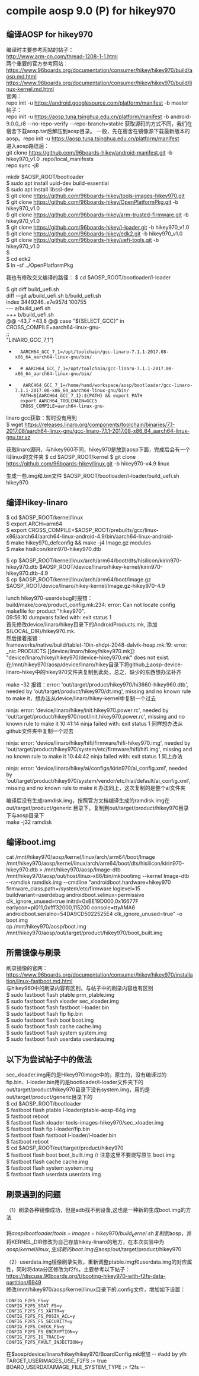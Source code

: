 compile aosp 9.0 (P) for hikey970
=====
编译AOSP for hikey970
-----
编译时主要参考网站的帖子：     
http://www.arm-cn.com/thread-1208-1-1.html     
两个重要的官方参考网站：  
https://www.96boards.org/documentation/consumer/hikey/hikey970/build/aosp.md.html     
https://www.96boards.org/documentation/consumer/hikey/hikey970/build/linux-kernel.md.html     
官网：    
repo init -u https://android.googlesource.com/platform/manifest -b master   
帖子：     
repo init -u https://aosp.tuna.tsinghua.edu.cn/platform/manifest -b android-9.0.0_r8 --no-repo-verify --repo-branch=stable
获取源码的方式不同，我们在宿舍下载aosp.tar后解压到aosp目录。
一般，先在宿舍在镜像源下载最新版本的aosp。repo init -u https://aosp.tuna.tsinghua.edu.cn/platform/manifest      
进入aosp路径后：    
git clone https://github.com/96boards-hikey/android-manifest.git -b hikey970_v1.0 .repo/local_manifests       
repo sync -j8    

mkdir $AOSP_ROOT/bootloader    
$ sudo apt install uuid-dev build-essential    
$ sudo apt install libssl-dev    
$ git clone https://github.com/96boards-hikey/tools-images-hikey970.git    
$ git clone https://github.com/96boards-hikey/OpenPlatformPkg.git -b hikey970_v1.0    
$ git clone https://github.com/96boards-hikey/arm-trusted-firmware.git -b hikey970_v1.0    
$ git clone https://github.com/96boards-hikey/l-loader.git -b hikey970_v1.0    
$ git clone https://github.com/96boards-hikey/edk2.git -b hikey970_v1.0    
$ git clone https://github.com/96boards-hikey/uefi-tools.git -b hikey970_v1.0    
$    
$ cd edk2    
$ ln -sf ../OpenPlatformPkg    

我也有修改交叉编译的路径：
$ cd $AOSP_ROOT/bootloader/l-loader

$ git diff build_uefi.sh    
diff --git a/build_uefi.sh b/build_uefi.sh    
index 3449246..e7e957d 100755    
--- a/build_uefi.sh    
+++ b/build_uefi.sh    
@@ -43,7 +43,8 @@ case "${SELECT_GCC}" in    
        CROSS_COMPILE=aarch64-linux-gnu-    
        ;;    
"LINARO_GCC_7_1")    
-       AARCH64_GCC_7_1=/opt/toolchain/gcc-linaro-7.1.1-2017.08-x86_64_aarch64-linux-gnu/bin/   
+       # AARCH64_GCC_7_1=/opt/toolchain/gcc-linaro-7.1.1-2017.08-x86_64_aarch64-linux-gnu/bin/      
+        AARCH64_GCC_7_1=/home/hand/workspace/aosp/bootloader/gcc-linaro-7.1.1-2017.08-x86_64_aarch64-linux-gnu/bin/     
        PATH=${AARCH64_GCC_7_1}:${PATH} && export PATH     
        export AARCH64_TOOLCHAIN=GCC5     
        CROSS_COMPILE=aarch64-linux-gnu-    
            
linaro gcc获取：暂时没有用到    
$ wget https://releases.linaro.org/components/toolchain/binaries/7.1-2017.08/aarch64-linux-gnu/gcc-linaro-7.1.1-2017.08-x86_64_aarch64-linux-gnu.tar.xz      

获取linaro源码，与hikey960不同，hikey970是放到aosp下面，完成后会有一个叫linux的文件夹
$ cd $AOSP_ROOT/kernel
$ git clone https://github.com/96boards-hikey/linux.git -b hikey970-v4.9 linux

生成一些.img和.bin文件
$AOSP_ROOT/bootloader/l-loader/build_uefi.sh hikey970

编译Hikey-linaro
-----
$ cd $AOSP_ROOT/kernel/linux    
$ export ARCH=arm64    
$ export CROSS_COMPILE=$AOSP_ROOT/prebuilts/gcc/linux-x86/aarch64/aarch64-linux-android-4.9/bin/aarch64-linux-android-    
$ make hikey970_defconfig && make -j4 Image.gz modules    
$ make hisilicon/kirin970-hikey970.dtb    
 
$ cp $AOSP_ROOT/kernel/linux/arch/arm64/boot/dts/hisilicon/kirin970-hikey970.dtb $AOSP_ROOT/device/linaro/hikey-kernel/kirin970-hikey970.dtb-4.9    
$ cp $AOSP_ROOT/kernel/linux/arch/arm64/boot/Image.gz $AOSP_ROOT/device/linaro/hikey-kernel/Image.gz-hikey970-4.9    

lunch hikey970-userdebug时报错：    
build/make/core/product_config.mk:234: error: Can not locate config makefile for product "hikey970".     
09:56:10 dumpvars failed with: exit status 1      
首先修改device/linaro/hikey目录下的AndroidProducts.mk, 添加$(LOCAL_DIR)/hikey970.mk.    
然后接着报错：     
frameworks/native/build/tablet-10in-xhdpi-2048-dalvik-heap.mk:19: error: _nic.PRODUCTS.[[device/linaro/hikey/hikey970.mk]]: "device/linaro/hikey/hikey970/device-hikey970.mk" does not exist.     
在/mnt/hikey970/aosp/device/linaro/hikey目录下将github上aosp-device-linaro-hikey中的hikey970文件夹复制到此处，总之，缺少的东西想办法补齐   

make -32
报错：error: 'out/target/product/hikey970/hi3660-hikey960.dtb', needed by 'out/target/product/hikey970/dt.img', missing and no known rule to make it，想办法从device/linaro/hikey-kernel中复制一个过去

ninja: error: 'device/linaro/hikey/init.hikey970.power.rc', needed by 'out/target/product/hikey970/root/init.hikey970.power.rc', missing and no known rule to make it
10:41:14 ninja failed with: exit status 1     同样想办法从github文件夹中复制一个过去 

ninja: error: 'device/linaro/hikey/hifi/firmware/hifi-hikey970.img', needed by 'out/target/product/hikey970/system/etc/firmware/hifi/hifi.img', missing and no known rule to make it
10:44:42 ninja failed with: exit status 1    同上办法    

ninja: error: 'device/linaro/hikey/ai/configs/kirin970/ai_config.xml', needed by 'out/target/product/hikey970/system/vendor/etc/hiai/default/ai_config.xml', missing and no known rule to make it      办法同上，这次复制的是整个ai文件夹       

编译后没有生成ramdisk.img，按照官方文档编译生成的ramdisk.img在  out/target/product/generic 目录下，复制到out/target/product/hikey970目录下与aosp目录下    
make -j32 ramdisk


编译boot.img
-------
cat /mnt/hikey970/aosp/kernel/linux/arch/arm64/boot/Image /mnt/hikey970/aosp/kernel/linux/arch/arm64/boot/dts/hisilicon/kirin970-hikey970.dtb > /mnt/hikey970/aosp/Image-dtb    
/mnt/hikey970/aosp/out/host/linux-x86/bin/mkbootimg --kernel Image-dtb --ramdisk ramdisk.img --cmdline "androidboot.hardware=hikey970 firmware_class.path=/system/etc/firmware loglevel=15 buildvariant=userdebug androidboot.selinux=permissive clk_ignore_unused=true initrd=0xBE19D000,0x16677F earlycon=pl011,0xfff32000,115200 console=ttyAMA6 androidboot.serialno=54DA9CD5022525E4 clk_ignore_unused=true" -o boot.img    
cp /mnt/hikey970/aosp/boot.img /mnt/hikey970/aosp/out/target/product/hikey970/boot_built.img    


所需镜像与刷录
--------
刷录镜像的官网：https://www.96boards.org/documentation/consumer/hikey/hikey970/installation/linux-fastboot.md.html     
与hikey960中的刷录内容有区别，与帖子中的刷录内容也有区别     
$ sudo fastboot flash ptable prm_ptable.img    
$ sudo fastboot flash xloader sec_xloader.img    
$ sudo fastboot flash fastboot l-loader.bin    
$ sudo fastboot flash fip fip.bin    
$ sudo fastboot flash boot boot.img    
$ sudo fastboot flash cache cache.img    
$ sudo fastboot flash system system.img    
$ sudo fastboot flash userdata userdata.img     

以下为尝试帖子中的做法
-------
sec_xloader.img用的是Hikey970image中的，原生的，没有编译过的    
fip.bin、l-loader.bin用的是bootloader/l-loader文件夹下的     
out/target/product/hikey970目录下没有system.img，用的是out/target/product/generic目录下的    
$ cd $AOSP_ROOT/bootloader    
$ fastboot flash ptable l-loader/ptable-aosp-64g.img    
$ fastboot reboot    
$ fastboot flash xloader tools-images-hikey970/sec_xloader.img    
$ fastboot flash fip l-loader/fip.bin    
$ fastboot flash fastboot l-loader/l-loader.bin     
$ fastboot reboot    
$ cd $AOSP_ROOT/out/target/product/hikey970    
$ fastboot flash boot boot_built.img // 注意这里不要烧写原生 boot.img    
$ fastboot flash cache cache.img    
$ fastboot flash system system.img    
$ fastboot flash userdata userdata.img     
       
       
刷录遇到的问题
-------
（1）刷录各种镜像成功，但是adb找不到设备,这也是一种新的生成boot.img的方法    
#####
将$aosp/bootloader/tools-images-hikey970/build_kernel.sh复制到$aosp，并将KERNEL_DIR修改为自己存放hikey-linaro的地方，在本次实验中为$aosp/kernel/linux,生成新的boot.img在$aosp/out/target/product/hikey970       

（2）userdata.img镜像刷录失败，重新调整ptable.img和userdata.img的对应属性，同时将data分区修改为f2fs。主要参考以下帖子：   
https://discuss.96boards.org/t/booting-hikey970-with-f2fs-data-partition/6949      
修改/mnt/hikey970/aosp/kernel/linux目录下的.config文件，增加如下设置：     
```
CONFIG_F2FS_FS=y   
CONFIG_F2FS_STAT_FS=y   
CONFIG_F2FS_FS_XATTR=y   
CONFIG_F2FS_FS_POSIX_ACL=y   
CONFIG_F2FS_FS_SECURITY=y   
CONFIG_F2FS_CHECK_FS=y   
CONFIG_F2FS_FS_ENCRYPTION=y   
CONFIG_F2FS_IO_TRACE=y   
CONFIG_F2FS_FAULT_INJECTION=y   
```
   
在$aosp/device/linaro/hikey/hikey970/BoardConfig.mk增加
···
#add by ylh
TARGET_USERIMAGES_USE_F2FS := true
BOARD_USERDATAIMAGE_FILE_SYSTEM_TYPE := f2fs
···    

